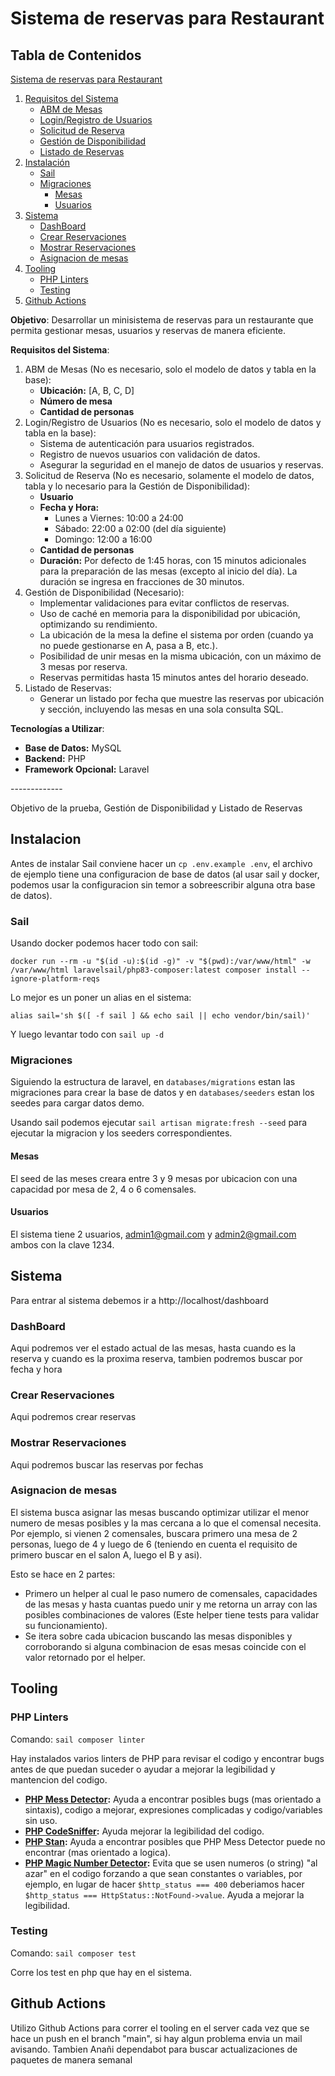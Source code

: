 # Sistema de reservas para Restaurant

## Tabla de Contenidos

[Sistema de reservas para Restaurant](#sistema-de-reservas-para-restaurant)
   1. [Requisitos del Sistema](#requisitos-del-sistema)
      - [ABM de Mesas](#abm-de-mesas)
      - [Login/Registro de Usuarios](#loginregistro-de-usuarios)
      - [Solicitud de Reserva](#solicitud-de-reserva)
      - [Gestión de Disponibilidad](#gestión-de-disponibilidad)
      - [Listado de Reservas](#listado-de-reservas)
   2. [Instalación](#instalación)
      - [Sail](#sail)
      - [Migraciones](#migraciones)
        - [Mesas](#mesas)
        - [Usuarios](#usuarios)
   3. [Sistema](#sistema)
      - [DashBoard](#dashboard)
      - [Crear Reservaciones](#crear-reservaciones)
      - [Mostrar Reservaciones](#mostrar-reservaciones)
      - [Asignacion de mesas](#asignacion-de-mesas)
   4. [Tooling](#tooling)
      - [PHP Linters](#php-linters)
      - [Testing](#testing)
   5. [Github Actions](#github-actions)


**Objetivo**: Desarrollar un minisistema de reservas para un restaurante que permita gestionar mesas, usuarios y reservas de manera eficiente.

**Requisitos del Sistema**:

1. ABM de Mesas (No es necesario, solo el modelo de datos y tabla en la base):
    - **Ubicación:** [A, B, C, D]
    - **Número de mesa**
    - **Cantidad de personas**
2. Login/Registro de Usuarios (No es necesario, solo el modelo de datos y tabla en la base):
    - Sistema de autenticación para usuarios registrados.
    - Registro de nuevos usuarios con validación de datos.
    - Asegurar la seguridad en el manejo de datos de usuarios y reservas.
3. Solicitud de Reserva (No es necesario, solamente el modelo de datos, tabla y lo necesario para la Gestión de Disponibilidad):
    - **Usuario**
    - **Fecha y Hora:**
        - Lunes a Viernes: 10:00 a 24:00
        - Sábado: 22:00 a 02:00 (del día siguiente)
        - Domingo: 12:00 a 16:00
    - **Cantidad de personas**
    - **Duración:** Por defecto de 1:45 horas, con 15 minutos adicionales para la preparación de las mesas (excepto al inicio del día). La duración se ingresa en fracciones de 30 minutos.
4. Gestión de Disponibilidad (Necesario):
    - Implementar validaciones para evitar conflictos de reservas.
    - Uso de caché en memoria para la disponibilidad por ubicación, optimizando su rendimiento.
    - La ubicación de la mesa la define el sistema por orden (cuando ya no puede gestionarse en A, pasa a B, etc.).
    - Posibilidad de unir mesas en la misma ubicación, con un máximo de 3 mesas por reserva.
    - Reservas permitidas hasta 15 minutos antes del horario deseado.
5. Listado de Reservas:
    - Generar un listado por fecha que muestre las reservas por ubicación y sección, incluyendo las mesas en una sola consulta SQL.

**Tecnologías a Utilizar**:

-   **Base de Datos:** MySQL
-   **Backend:** PHP
-   **Framework Opcional:** Laravel

\-------------

Objetivo de la prueba, Gestión de Disponibilidad y Listado de Reservas

## Instalacion

Antes de instalar Sail conviene hacer un `cp .env.example .env`, el archivo de ejemplo tiene una configuracion de base de datos (al usar sail y docker, podemos usar la configuracion sin temor a sobreescribir alguna otra base de datos).

### Sail

Usando docker podemos hacer todo con sail:

`docker run --rm
    -u "$(id -u):$(id -g)"
    -v "$(pwd):/var/www/html"
    -w /var/www/html
    laravelsail/php83-composer:latest
    composer install --ignore-platform-reqs`

Lo mejor es un poner un alias en el sistema:

`alias sail='sh $([ -f sail ] && echo sail || echo vendor/bin/sail)'`

Y luego levantar todo con `sail up -d`

### Migraciones

Siguiendo la estructura de laravel, en `databases/migrations` estan las migraciones para crear la base de datos y en `databases/seeders` estan los seedes para cargar datos demo.

Usando sail podemos ejecutar `sail artisan migrate:fresh --seed` para ejecutar la migracion y los seeders correspondientes.

#### Mesas
El seed de las meses creara entre 3 y 9 mesas por ubicacion con una capacidad por mesa de 2, 4 o 6 comensales.

#### Usuarios
El sistema tiene 2 usuarios, admin1@gmail.com y admin2@gmail.com ambos con la clave 1234.

## Sistema

Para entrar al sistema debemos ir a http://localhost/dashboard

### DashBoard

Aqui podremos ver el estado actual de las mesas, hasta cuando es la reserva y cuando es la proxima reserva, tambien podremos buscar por fecha y hora

### Crear Reservaciones

Aqui podremos crear reservas

### Mostrar Reservaciones

Aqui podremos buscar las reservas por fechas

### Asignacion de mesas

El sistema busca asignar las mesas buscando optimizar utilizar el menor numero de mesas posibles y la mas cercana a lo que el comensal necesita.
Por ejemplo, si vienen 2 comensales, buscara primero una mesa de 2 personas, luego de 4 y luego de 6 (teniendo en cuenta el requisito de primero buscar en el salon A, luego el B y asi).

Esto se hace en 2 partes:
- Primero un helper al cual le paso numero de comensales, capacidades de las mesas y hasta cuantas puedo unir y me retorna un array con las posibles combinaciones de valores (Este helper tiene tests para validar su funcionamiento).
- Se itera sobre cada ubicacion buscando las mesas disponibles y corroborando si alguna combinacion de esas mesas coincide con el valor retornado por el helper.

## Tooling

### PHP Linters

Comando: `sail composer linter`

Hay instalados varios linters de PHP para revisar el codigo y encontrar bugs antes de que puedan suceder o ayudar a mejorar la legibilidad y mantencion del codigo.

- **[PHP Mess Detector](https://phpmd.org/):** Ayuda a encontrar posibles bugs (mas orientado a sintaxis), codigo a mejorar, expresiones complicadas y codigo/variables sin uso.
- **[PHP CodeSniffer](https://github.com/PHPCSStandards/PHP_CodeSniffer):** Ayuda mejorar la legibilidad del codigo.
- **[PHP Stan](https://phpstan.org/):** Ayuda a encontrar posibles que PHP Mess Detector puede no encontrar (mas orientado a logica).
- **[PHP Magic Number Detector](https://github.com/povils/phpmnd):** Evita que se usen numeros (o string) "al azar" en el codigo forzando a que sean constantes o variables, por ejemplo, en lugar de hacer `$http_status === 400` deberiamos hacer `$http_status === HttpStatus::NotFound->value`. Ayuda a mejorar la legibilidad.

### Testing

Comando: `sail composer test`

Corre los test en php que hay en el sistema.

## Github Actions

Utilizo Github Actions para correr el tooling en el server cada vez que se hace un push en el branch "main", si hay algun problema envia un mail avisando.
Tambien Anañi dependabot para buscar actualizaciones de paquetes de manera semanal